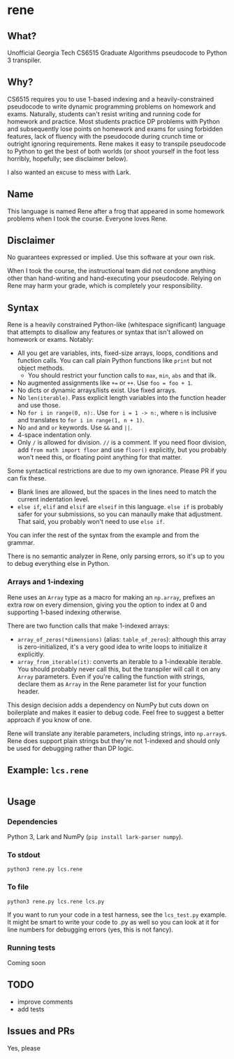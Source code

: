 # rene

## What?

Unofficial Georgia Tech CS6515 Graduate Algorithms pseudocode to Python 3 transpiler.

## Why?

CS6515 requires you to use 1-based indexing and a heavily-constrained pseudocode to write dynamic programming problems on homework and exams. Naturally, students can't resist writing and running code for homework and practice. Most students practice DP problems with Python and subsequently lose points on homework and exams for using forbidden features, lack of fluency with the pseudocode during crunch time or outright ignoring requirements. Rene makes it easy to transpile pseudocode to Python to get the best of both worlds (or shoot yourself in the foot less horribly, hopefully; see disclaimer below).

I also wanted an excuse to mess with Lark.

## Name

This language is named Rene after a frog that appeared in some homework problems when I took the course. Everyone loves Rene.

## Disclaimer

No guarantees expressed or implied. Use this software at your own risk.

When I took the course, the instructional team did not condone anything other than hand-writing and hand-executing your pseudocode. Relying on Rene may harm your grade, which is completely your responsibility.

## Syntax

Rene is a heavily constrained Python-like (whitespace significant) language that attempts to disallow any features or syntax that isn't allowed on homework or exams. Notably:

- All you get are variables, ints, fixed-size arrays, loops, conditions and function calls. You can call plain Python functions like `print` but not object methods.
  - You should restrict your function calls to `max`, `min`, `abs` and that ilk.
- No augmented assignments like `+=` or `++`. Use `foo = foo + 1`.
- No dicts or dynamic arrays/lists exist. Use fixed arrays.
- No `len(iterable)`. Pass explicit length variables into the function header and use those.
- No `for i in range(0, n):`. Use `for i = 1 -> n:`, where `n` is inclusive and translates to `for i in range(1, n + 1)`.
- No `and` and `or` keywords. Use `&&` and `||`.
- 4-space indentation only.
- Only `/` is allowed for division. `//` is a comment. If you need floor division, add `from math import floor` and use `floor()` explicitly, but you probably won't need this, or floating point anything for that matter.

Some syntactical restrictions are due to my own ignorance. Please PR if you can fix these.
- Blank lines are allowed, but the spaces in the lines need to match the current indentation level.
- `else if`, `elif` and `elsif` are `elseif` in this language. `else if` is probably safer for your submissions, so you can manaully make that adjustment. That said, you probably won't need to use `else if`.

You can infer the rest of the syntax from the example and from the grammar.

There is no semantic analyzer in Rene, only parsing errors, so it's up to you to debug everything else in Python.

### Arrays and 1-indexing

Rene uses an `Array` type as a macro for making an `np.array`, prefixes an extra row on every dimension, giving you the option to index at 0 and supporting 1-based indexing otherwise.

There are two function calls that make 1-indexed arrays:
- `array_of_zeros(*dimensions)` (alias: `table_of_zeros`): although this array is zero-initialized, it's a very good idea to write loops to initialize it explicitly.
- `array_from_iterable(it)`: converts an iterable to a 1-indexable iterable. You should probably never call this, but the transpiler will call it on any `Array` parameters. Even if you're calling the function with strings, declare them as `Array` in the Rene parameter list for your function header.

This design decision adds a dependency on NumPy but cuts down on boilerplate and makes it easier to debug code. Feel free to suggest a better approach if you know of one.

Rene will translate any iterable parameters, including strings, into `np.array`s. Rene does support plain strings but they're not 1-indexed and should only be used for debugging rather than DP logic.

## Example: `lcs.rene`

```
```

## Usage

### Dependencies

Python 3, Lark and NumPy (`pip install lark-parser numpy`).

### To stdout

```
python3 rene.py lcs.rene
```

### To file

```
python3 rene.py lcs.rene lcs.py
```

If you want to run your code in a test harness, see the `lcs_test.py` example. It might be smart to write your code to .py as well so you can look at it for line numbers for debugging errors (yes, this is not fancy).

### Running tests

Coming soon

## TODO

- improve comments
- add tests

## Issues and PRs

Yes, please

